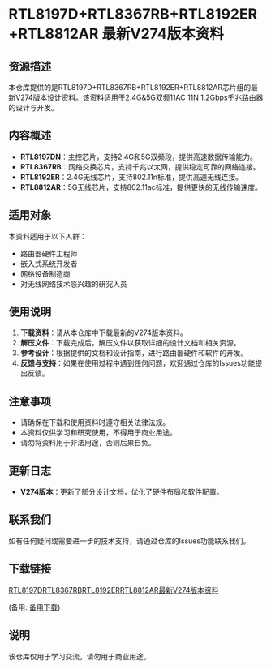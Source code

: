 # RTL8197D+RTL8367RB+RTL8192ER+RTL8812AR 最新V274版本资料

## 资源描述

本仓库提供的是RTL8197D+RTL8367RB+RTL8192ER+RTL8812AR芯片组的最新V274版本设计资料。该资料适用于2.4G&5G双频11AC 11N 1.2Gbps千兆路由器的设计与开发。

## 内容概述

- **RTL8197DN**：主控芯片，支持2.4G和5G双频段，提供高速数据传输能力。
- **RTL8367RB**：网络交换芯片，支持千兆以太网，提供稳定可靠的网络连接。
- **RTL8192ER**：2.4G无线芯片，支持802.11n标准，提供高速无线连接。
- **RTL8812AR**：5G无线芯片，支持802.11ac标准，提供更快的无线传输速度。

## 适用对象

本资料适用于以下人群：

- 路由器硬件工程师
- 嵌入式系统开发者
- 网络设备制造商
- 对无线网络技术感兴趣的研究人员

## 使用说明

1. **下载资料**：请从本仓库中下载最新的V274版本资料。
2. **解压文件**：下载完成后，解压文件以获取详细的设计文档和相关资源。
3. **参考设计**：根据提供的文档和设计指南，进行路由器硬件和软件的开发。
4. **反馈与支持**：如果在使用过程中遇到任何问题，欢迎通过仓库的Issues功能提出反馈。

## 注意事项

- 请确保在下载和使用资料时遵守相关法律法规。
- 本资料仅供学习和研究使用，不得用于商业用途。
- 请勿将资料用于非法用途，否则后果自负。

## 更新日志

- **V274版本**：更新了部分设计文档，优化了硬件布局和软件配置。

## 联系我们

如有任何疑问或需要进一步的技术支持，请通过仓库的Issues功能联系我们。

## 下载链接
[RTL8197DRTL8367RBRTL8192ERRTL8812AR最新V274版本资料](https://pan.quark.cn/s/5a9765441dbd) 

(备用: [备用下载](https://pan.baidu.com/s/1st5IfGFm-YV9rFOKoVJ6dA?pwd=1234))

## 说明

该仓库仅用于学习交流，请勿用于商业用途。
